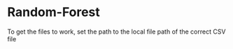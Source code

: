 # Random-Forest

To get the files to work, set the path to the local file path of the correct CSV file